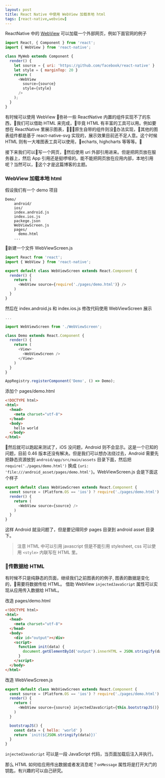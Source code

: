 ```yaml
---
layout: post
title: React Native 中使用 WebView 加载本地 html
tags: [react-native,webview]
---
```


ReactNative 中的 [WebView](https://facebook.github.io/react-native/docs/webview.html) 可以加载一个外部网页，例如下面官网的例子

```js
import React, { Component } from 'react';
import { WebView } from 'react-native';

class MyWeb extends Component {
  render() {
    let source = { uri: 'https://github.com/facebook/react-native' }
    let style = { marginTop: 20 }
    return (
      <WebView
        source={source}
        style={style}
      />
    );
  }
}
```

有时候可以使用 WebView 弥补一些 ReactNative 内置的组件实现不了的东西，我们可以借助 HTML 来完成，毕竟 HTML 有丰富的工具可以用。例如要想在 ReactNative 里展示图表，原生自带的组件则没办法实现，其他的图表组件都是基于 react-native-svg 实现的，展示效果目前还不足人意。这个时候 HTML 则有一大堆图表工具可以使用，echarts, highcharts 等等等。

接下来我们可以写一个网页，然后使用 uri 外部引用进来。但是把网页放在服务器上，然后 App 引用还是挺啰嗦的。能不能把网页放在应用内部，本地引用呢？当然可以，这个才是这篇博客的主题。

### WebView 加载本地 html

假设我们有一个 demo 项目

```
Demo/
    android/
    ios/
    index.android.js
    index.ios.js
    packege.json
    WebViewScreen.js
    pages/
      demo.html
    ...
```

新建一个文件 WebViewScreen.js

```js
import React from 'react';
import { WebView } from 'react-native';

export default class WebViewScreen extends React.Component {
  render() {
    return (
      <WebView source={require('./pages/demo.html')} />
    )
  }
}
```

然后在 index.android.js 和 index.ios.js 修改代码使用 WebViewScreen 展示

```js
...

import WebViewScreen from './WebViewScreen';

class Demo extends React.Component {
  render() {
    return (
      <View>
        <WebViewScreen />
      </View>
    )
  }
}

AppRegistry.registerComponent('Demo', () => Demo);
```

添加个 pages/demo.html

```html
<!DOCTYPE html>
<html>
  <head>
    <meta charset="utf-8">
  </head>
  <body>
    hello world
  </body>
</html>
```

然后就可以跑起来测试了，iOS 没问题，Android 则不会显示。这是一个已知的问题，目前 0.46 版本还没有解决。但是我们可以想办法绕过去，Android 需要先把静态资源放到 `android/app/src/main/assets` 目录下面，然后把 `require('./pages/demo.html')` 换成 `{uri: 'file:///android_asset/pages/demo.html'}`。WebViewScreen.js 会是下面这个样子

```js
export default class WebViewScreen extends React.Component {
  const source = (Platform.OS == 'ios') ? require('./pages/demo.html') : { uri: 'file:///android_asset/pages/demo.html' }
  render() {
    return (
      <WebView source={source} />
    )
  }
}
```

这样 Android 就没问题了，但是要记得同步 pages 目录到 android asset 目录下。

> 注意 HTML 中可以引用 javascript 但是不能引用 stylesheet, css 可以使用 `<style>` 内联写在 HTML 里。

### 传数据给 HTML

有时候不只是纯静态的页面，继续我们之前图表的的例子, 图表的数据是变化的，需要将数据传给 HTML。 借助 WebView `injectedJavaScript` 属性可以实现从应用传入数据给 HTML。

改造 pages/demo.html

```html
<!DOCTYPE html>
<html>
  <head>
    <meta charset="utf-8">
  </head>
  <body>
    <div id="output"></div>
    <script>
      function init(data) {
        document.getElementById('output').innerHTML = JSON.stringify(data)
      }
    </script>
  </body>
</html>
```

改造 WebViewScreen.js

```js
export default class WebViewScreen extends React.Component {
  const source = (Platform.OS == 'ios') ? require('./pages/demo.html') : { uri: 'file:///android_asset/pages/demo.html' }
  render() {
    return (
      <WebView source={source} injectedJavaScript={this.bootstrapJS()} />
    )
  }

  bootstrapJS() {
    const data = { hello: 'world' }
    return `init(${JSON.stringify(data)})`
  }
}
```

`injectedJavaScript` 可以是一段 JavaScript 代码，当页面加载后注入并执行。

那么 HTML 如何给应用传出数据或者发消息呢？`onMessage` 属性将是打开大门的钥匙，有兴趣的可以自己研究。
